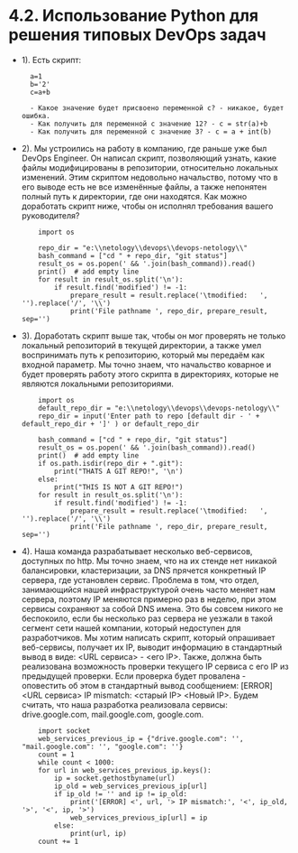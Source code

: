 # 4.2. Использование Python для решения типовых DevOps задач
- 1). Есть скрипт:
	 
		a=1
		b='2'
		c=a+b
		
		- Какое значение будет присвоено переменной c? - никакое, будет ошибка.
		- Как получить для переменной c значение 12? - с = str(a)+b
		- Как получить для переменной c значение 3? - c = a + int(b)
	
- 2). Мы устроились на работу в компанию, где раньше уже был DevOps Engineer. 
Он написал скрипт, позволяющий узнать, какие файлы модифицированы в репозитории,
 относительно локальных изменений. Этим скриптом недовольно начальство, 
 потому что в его выводе есть не все изменённые файлы, 
 а также непонятен полный путь к директории, где они находятся. 
Как можно доработать скрипт ниже, чтобы он исполнял требования вашего руководителя?

	```
        import os
        
        repo_dir = "e:\\netology\\devops\\devops-netology\\"
        bash_command = ["cd " + repo_dir, "git status"]
        result_os = os.popen(' && '.join(bash_command)).read()
        print()  # add empty line
        for result in result_os.split('\n'):
            if result.find('modified') != -1:
                prepare_result = result.replace('\tmodified:   ', '').replace('/', '\\')
                print('File pathname ', repo_dir, prepare_result, sep='')
	```

- 3). Доработать скрипт выше так, чтобы он мог проверять не только локальный репозиторий в текущей директории, 
а также умел воспринимать путь к репозиторию, который мы передаём как входной параметр. 
Мы точно знаем, что начальство коварное и будет проверять работу этого скрипта в директориях, 
которые не являются локальными репозиториями.

	```
        import os
        default_repo_dir = "e:\\netology\\devops\\devops-netology\\"
        repo_dir = input('Enter path to repo [default dir - ' + default_repo_dir + ']' ) or default_repo_dir

        bash_command = ["cd " + repo_dir, "git status"]
        result_os = os.popen(' && '.join(bash_command)).read()
        print()  # add empty line
        if os.path.isdir(repo_dir + ".git"):
            print("THATS A GIT REPO!", '\n')
        else:
            print("THIS IS NOT A GIT REPO!")
        for result in result_os.split('\n'):
            if result.find('modified') != -1:
                prepare_result = result.replace('\tmodified:   ', '').replace('/', '\\')
                print('File pathname ', repo_dir, prepare_result, sep='')
	```
		
- 4). Наша команда разрабатывает несколько веб-сервисов, доступных по http. 
Мы точно знаем, что на их стенде нет никакой балансировки, кластеризации, 
за DNS прячется конкретный IP сервера, где установлен сервис. 
Проблема в том, что отдел, занимающийся нашей инфраструктурой очень часто меняет нам сервера, 
поэтому IP меняются примерно раз в неделю, при этом сервисы сохраняют за собой DNS имена.
 Это бы совсем никого не беспокоило, если бы несколько раз сервера не уезжали в такой сегмент сети нашей компании, 
 который недоступен для разработчиков. Мы хотим написать скрипт, который опрашивает веб-сервисы, получает их IP, 
 выводит информацию в стандартный вывод в виде: <URL сервиса> - <его IP>. 
 Также, должна быть реализована возможность проверки текущего IP сервиса c его IP из предыдущей проверки.
 Если проверка будет провалена - оповестить об этом в стандартный вывод сообщением: [ERROR] <URL сервиса> IP mismatch: <старый IP> <Новый IP>. 
Будем считать, что наша разработка реализовала сервисы: drive.google.com, mail.google.com, google.com.
	```
        import socket
        web_services_previous_ip = {"drive.google.com": '', "mail.google.com": '', "google.com": ''}
        count = 1
        while count < 1000:
        for url in web_services_previous_ip.keys():
            ip = socket.gethostbyname(url)
            ip_old = web_services_previous_ip[url]
            if ip_old != '' and ip != ip_old:
                print('[ERROR] <', url, '> IP mismatch:', '<', ip_old, '>', '<', ip, '>')
                web_services_previous_ip[url] = ip
            else:
                print(url, ip)
        count += 1
	```